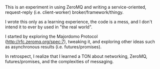 This is an experiment in using ZeroMQ and writing a service-oriented, request-reply (i.e. client-worker) broker/framework/thingy.

I wrote this only as a learning experience, the code is a mess, and I don't intend it to ever by used in "the real world".

I started by exploring the Majordomo Protocol (http://rfc.zeromq.org/spec:7), tweaking it, and exploring other ideas such as asynchronous results (i.e. futures/promises).

In retrospect, I realize that I learned a TON about networking, ZeroMQ, futures/promises, and the complexities of messaging.
